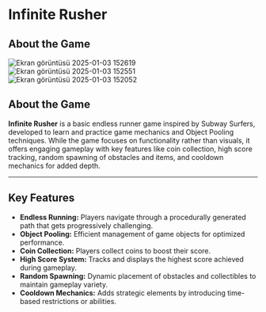 # Infinite Rusher

## About the Game
![Ekran görüntüsü 2025-01-03 152619](https://github.com/user-attachments/assets/756aec32-cc01-4fac-a520-6c4cb77f5062)
![Ekran görüntüsü 2025-01-03 152551](https://github.com/user-attachments/assets/2d2bc322-c72d-4d66-ab0d-dfaa8f689056)
![Ekran görüntüsü 2025-01-03 152052](https://github.com/user-attachments/assets/1a0e026c-ced8-41b9-ba20-0ed6754744f8)

## About the Game

**Infinite Rusher** is a basic endless runner game inspired by Subway Surfers, developed to learn and practice game mechanics and Object Pooling techniques. While the game focuses on functionality rather than visuals, it offers engaging gameplay with key features like coin collection, high score tracking, random spawning of obstacles and items, and cooldown mechanics for added depth.

---

## Key Features

- **Endless Running:** Players navigate through a procedurally generated path that gets progressively challenging.
- **Object Pooling:** Efficient management of game objects for optimized performance.
- **Coin Collection:** Players collect coins to boost their score.
- **High Score System:** Tracks and displays the highest score achieved during gameplay.
- **Random Spawning:** Dynamic placement of obstacles and collectibles to maintain gameplay variety.
- **Cooldown Mechanics:** Adds strategic elements by introducing time-based restrictions or abilities.

